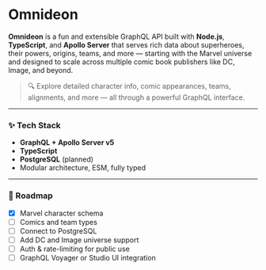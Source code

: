 # Omnideon

**Omnideon** is a fun and extensible GraphQL API built with **Node.js**, **TypeScript**, and **Apollo Server** that serves rich data about superheroes, their powers, origins, teams, and more — starting with the Marvel universe and designed to scale across multiple comic book publishers like DC, Image, and beyond.

> 🔍 Explore detailed character info, comic appearances, teams, alignments, and more — all through a powerful GraphQL interface.

---

### ✨ Tech Stack

* **GraphQL + Apollo Server v5**
* **TypeScript**
* **PostgreSQL** (planned)
* Modular architecture, ESM, fully typed

---

### 🚧 Roadmap

* [x] Marvel character schema
* [ ] Comics and team types
* [ ] Connect to PostgreSQL
* [ ] Add DC and Image universe support
* [ ] Auth & rate-limiting for public use
* [ ] GraphQL Voyager or Studio UI integration
